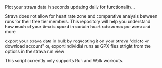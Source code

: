 Plot your strava data in seconds updating daily for functionality...

Strava does not allow for heart rate zone and comparative analysis between runs for their free tier members.
This repository will help you understand how much of your time is spend in certain heart rate zones per zone and more

export your strava data in bulk by requesting it on your strava "delete or download account" or,
export individial runs as GPX files stright from the options in the strava run view

This script currently only supports Run and Walk workouts.
